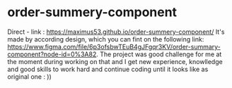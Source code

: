 # order-summery-component
Direct - link : https://maximus53.github.io/order-summery-component/
It's made by according design, which you can fint on the following link: https://www.figma.com/file/6p3ofsbwTEuB4gJFgqr3KV/order-summary-component?node-id=0%3A82.
The project was good challenge for me at the moment during working on that and I get new experience, knowlledge and good skills to work hard and continue coding until it looks like as original one : ))
